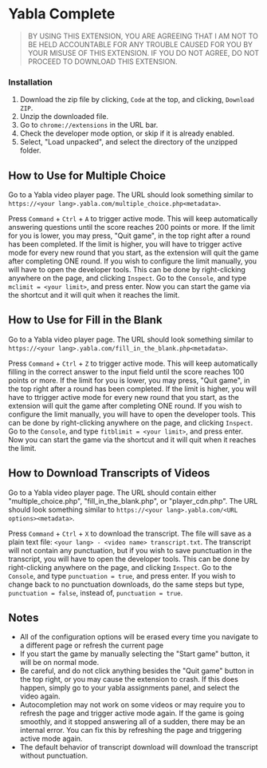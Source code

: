 # Yabla Complete

> BY USING THIS EXTENSION, YOU ARE AGREEING THAT I AM NOT TO BE HELD ACCOUNTABLE FOR ANY TROUBLE CAUSED FOR YOU BY YOUR MISUSE OF THIS EXTENSION. IF YOU DO NOT AGREE, DO NOT PROCEED TO DOWNLOAD THIS EXTENSION.

### Installation

1. Download the zip file by clicking, `Code` at the top, and clicking, `Download ZIP`.
2. Unzip the downloaded file.
3. Go to `chrome://extensions` in the URL bar.
4. Check the developer mode option, or skip if it is already enabled.
5. Select, "Load unpacked", and select the directory of the unzipped folder.

## How to Use for Multiple Choice

Go to a Yabla video player page. The URL should look something similar to `https://<your lang>.yabla.com/multiple_choice.php<metadata>`.

Press `Command` + `Ctrl` + `A` to trigger active mode. This will keep automatically answering questions until the score reaches 200 points or more. If the limit for you is lower, you may press, "Quit game", in the top right after a round has been completed. If the limit is higher, you will have to trigger active mode for every new round that you start, as the extension will quit the game after completing ONE round. If you wish to configure the limit manually, you will have to open the developer tools. This can be done by right-clicking anywhere on the page, and clicking `Inspect`. Go to the `Console`, and type `mclimit = <your limit>`, and press enter. Now you can start the game via the shortcut and it will quit when it reaches the limit.

## How to Use for Fill in the Blank

Go to a Yabla video player page. The URL should look something similar to `https://<your lang>.yabla.com/fill_in_the_blank.php<metadata>`.

Press `Command` + `Ctrl` + `Z` to trigger active mode. This will keep automatically filling in the correct answer to the input field until the score reaches 100 points or more. If the limit for you is lower, you may press, "Quit game", in the top right after a round has been completed. If the limit is higher, you will have to ttrigger active mode for every new round that you start, as the extension will quit the game after completing ONE round. If you wish to configure the limit manually, you will have to open the developer tools. This can be done by right-clicking anywhere on the page, and clicking `Inspect`. Go to the `Console`, and type `fitblimit = <your limit>`, and press enter. Now you can start the game via the shortcut and it will quit when it reaches the limit.

## How to Download Transcripts of Videos
Go to a Yabla video player page. The URL should contain either "multiple_choice.php", "fill_in_the_blank.php", or "player_cdn.php". The URL should look something similar to `https://<your lang>.yabla.com/<URL options><metadata>`.

Press `Command` + `Ctrl` + `X` to download the transcript. The file will save as a plain text file: `<your lang> - <video name> transcript.txt`. The transcript will not contain any punctuation, but if you wish to save punctuation in the transcript, you will have to open the developer tools. This can be done by right-clicking anywhere on the page, and clicking `Inspect`. Go to the `Console`, and type `punctuation = true`, and press enter. If you wish to change back to no punctuation downloads, do the same steps but type, `punctuation = false`, instead of, `punctuation = true`.

## Notes
* All of the configuration options will be erased every time you navigate to a different page or refresh the current page
* If you start the game by manually selecting the "Start game" button, it will be on normal mode.
* Be careful, and do not click anything besides the "Quit game" button in the top right, or you may cause the extension to crash. If this does happen, simply go to your yabla assignments panel, and select the video again.
* Autocompletion may not work on some videos or may require you to refresh the page and trigger active mode again. If the game is going smoothly, and it stopped answering all of a sudden, there may be an internal error. You can fix this by refreshing the page and triggering active mode again.
* The default behavior of transcript download will download the transcript without punctuation.